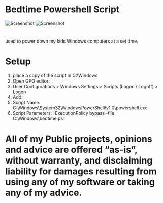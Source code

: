 # Bedtime Powershell Script
![Screenshot](https://img.shields.io/badge/Language-Powershell-blue)
![Screenshot](https://img.shields.io/badge/Platform-Windows-brightgreen)
#
used to power down my kids Windows computers at a set time. 

# Setup
1. place a copy of the script in C:\Windows
2. Open GPO editor: 
3. User Configurations > Windows Settings > Scripts (Logon / Logoff) > Logon
4. Add: 
5. Script Name: C:\Windows\System32\WindowsPowerShell\v1.0\powershell.exe
6. Script Parameters: -ExecutionPolicy bypass -file C:\Windows\bedtime.ps1


# All of my Public projects, opinions and advice are offered “as-is”, without warranty, and disclaiming liability for damages resulting from using any of my software or taking any of my advice.



